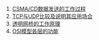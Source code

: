 1. [CSMA/CD数据发送的工作过程](obsidian://open?vault=learning_not&file=%E8%AE%A1%E7%AE%97%E6%9C%BA%E7%BD%91%E7%BB%9C%2F%E7%AC%AC%E4%B8%89%E7%AB%A0%E6%95%B0%E6%8D%AE%E9%93%BE%E8%B7%AF%E5%B1%82%2F3.6.3CSMA_CD%E5%8D%8F%E8%AE%AE)
2. [TCP与UDP比较及说明其应用场合](obsidian://open?vault=learning_not&file=%E8%AE%A1%E7%AE%97%E6%9C%BA%E7%BD%91%E7%BB%9C%2F%E7%AC%AC%E4%BA%94%E7%AB%A0%E8%BF%90%E8%BE%93%E5%B1%82%2F5.3TCP%E4%B8%8EUDP)
3. [透明网桥的工作原理](obsidian://open?vault=learning_not&file=%E8%AE%A1%E7%AE%97%E6%9C%BA%E7%BD%91%E7%BB%9C%2F%E7%AC%AC%E4%B8%89%E7%AB%A0%E6%95%B0%E6%8D%AE%E9%93%BE%E8%B7%AF%E5%B1%82%2F3.4.5%E7%BD%91%E6%A1%A5%E4%B8%8E%E9%80%8F%E6%98%8E%E7%BD%91%E6%A1%A5)
4. [OSI模型各层的功能](obsidian://open?vault=learning_not&file=%E8%AE%A1%E7%AE%97%E6%9C%BA%E7%BD%91%E7%BB%9C%2F%E7%AC%AC%E4%B8%80%E7%AB%A0%E4%BB%8B%E7%BB%8D%2F1.6%E8%AE%A1%E7%AE%97%E6%9C%BA%E7%BD%91%E7%BB%9C%E4%BD%93%E7%B3%BB%E7%BB%93%E6%9E%84)
